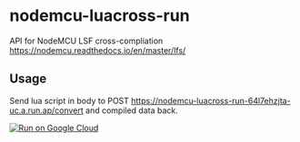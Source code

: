# nodemcu-luacross-run
API for NodeMCU LSF cross-compliation  https://nodemcu.readthedocs.io/en/master/lfs/

## Usage
Send lua script in body to POST https://nodemcu-luacross-run-64l7ehzjta-uc.a.run.ap/convert and compiled data back.

[![Run on Google Cloud](https://storage.googleapis.com/cloudrun/button.svg)](https://console.cloud.google.com/cloudshell/editor?shellonly=true&cloudshell_image=gcr.io/cloudrun/button&cloudshell_git_repo=https://github.com/gladkikhartem/nodemcu-luacross-run.git)